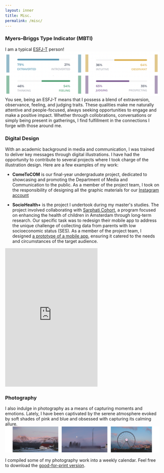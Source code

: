 ```yaml
---
layout: inner
title: Misc.
permalink: /misc/
---
```

### Myers–Briggs Type Indicator (MBTI)
I am a typical [ESFJ-T](https://www.16personalities.com/esfj-personality) person!
![My MBTI](/img/MBTI.png)
You see, being an ESFJ-T means that I possess a blend of extraversion, observance, feeling, and judging traits. These qualities make me naturally attentive and people-focused, always seeking opportunities to engage and make a positive impact. Whether through collobrations, conversations or simply being present in gatherings, I find fulfillment in the connections I forge with those around me.

### Digital Design
With an academic background in media and communication, I was trained to deliver key messages through digital illustrations. I have had the opportunity to contribute to several projects where I took charge of the illustration design. Here are a few examples of my work:

- **ComeToCOM** is our final-year undergraduate project, dedicated to showcasing and promoting the Department of Media and Communication to the public. As a member of the project team, I took on the responsibility of designing all the graphic materials for our [Instagram account](https://www.instagram.com/come_to_com?igsh=MWNqZHBuYmZoNDgwNw==)

- **SocioHealth+** is the project I undertook during my master's studies. The project involved collaborating with [Sarphati Cohort](https://www.sarphaticohort.nl/en/), a program focused on enhancing the health of children in Amsterdam through long-term research. Our specific task was to redesign their mobile app to address the unique challenge of collecting data from parents with low socioeconomic status (SES). As a member of the project team, I designed [a prototype of a mobile app](https://www.figma.com/proto/ab2OMRHgFlVZuy2LuCAMjv/Sarphati?type=design&node-id=70-167&t=ZHdvOAdFWkugrKv4-0&scaling=scale-down&page-id=1%3A3509&starting-point-node-id=70%3A167), ensuring it catered to the needs and circumstances of the target audience.
<iframe style="border: 1px solid rgba(0, 0, 0, 0.1);" width="300" height="450" margin="0 auto" src="https://www.figma.com/embed?embed_host=share&url=https%3A%2F%2Fwww.figma.com%2Fproto%2Fab2OMRHgFlVZuy2LuCAMjv%2FSarphati%3Ftype%3Ddesign%26node-id%3D38-136%26t%3DDW0Lvq5ijkzKOyjr-1%26scaling%3Dscale-down%26page-id%3D1%253A3509%26starting-point-node-id%3D70%253A167%26mode%3Ddesign" allowfullscreen></iframe>

### Photography
I also indulge in photography as a means of capturing moments and emotions. Lately, I have been captivated by the serene atmosphere evoked by soft shades of pink and blue and obsessed with capturing its calming allure. 
![pink and blue vibe](/img/PinkBlue.png)

I compiled some of my photography work into a weekly calendar. Feel free to download the [good-for-print version](https://drive.google.com/file/d/1F6sl_bpiZ71OoGUSD-MQrsHQEdFBSow1/view?usp=sharing).

